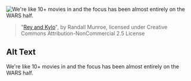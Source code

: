 ![We're like 10+ movies in and the focus has been almost entirely on the WARS half.](https://imgs.xkcd.com/comics/rey_and_kylo.png)
> "[Rey and Kylo](https://xkcd.com/2229/)", by Randall Munroe, licensed under Creative Commons Attribution-NonCommercial 2.5 License

## Alt Text
We're like 10+ movies in and the focus has been almost entirely on the WARS half.
